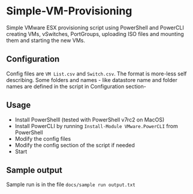 # Simple-VM-Provisioning
 Simple VMware ESX provisioning script using PowerShell and PowerCLI creating VMs, vSwitches, PortGroups, uploading ISO files and mounting them and starting the new VMs.

 ## Configuration
 Config files are `VM List.csv` and `Switch.csv`. The format is more-less self describing.
 Some folders and names - like datastore name and folder names are defined in the script in Configuration section-

 ## Usage
 - Install PowerShelll (tested with PowerShell v7rc2 on MacOS)
 - Install PowerCLI by running `Install-Module VMware.PowerCLI` from PowerShell
 - Modify the config files
 - Modify the config section of the script if needed
 - Start

 ## Sample output
 Sample run is in the file `docs/sample run output.txt`

